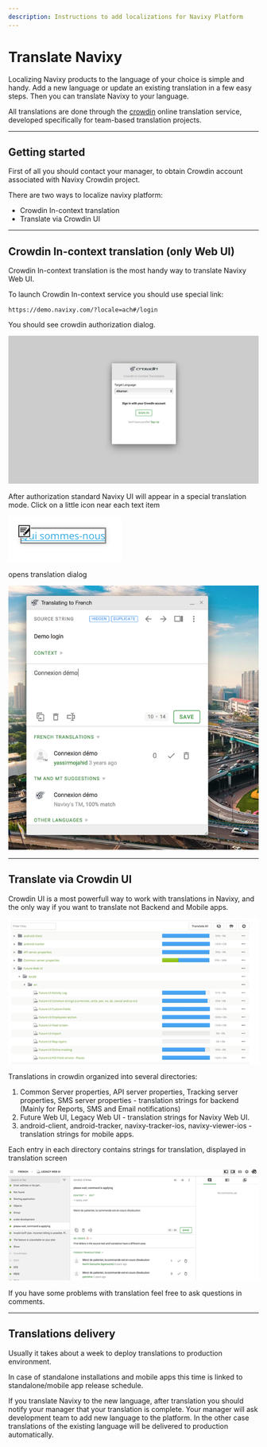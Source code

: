 ```yaml
---
description: Instructions to add localizations for Navixy Platform
---
```


# Translate Navixy

Localizing Navixy products to the language of your choice is simple and handy. 
Add a new language or update an existing translation in a few easy steps. Then you can
translate Navixy to your language.

All translations are done through the [crowdin](http://crowdin.com) online translation service, developed 
specifically for team-based translation projects.

<hr>

## Getting started

First of all you should contact your manager, to obtain Crowdin account associated with Navixy Crowdin project.

There are two ways to localize navixy platform:

* Crowdin In-context translation
* Translate via Crowdin UI

<hr>

## Crowdin In-context translation (only Web UI)

Crowdin In-context translation is the most handy way to translate Navixy Web UI.

To launch Crowdin In-context service you should use special link:

```
https://demo.navixy.com/?locale=ach#/login
```

You should see crowdin authorization dialog.

![Authorization dialog](../assets/crowdin-auth-dialog.png)

After authorization standard Navixy UI will appear in a special translation mode. Click on a little icon near each text
item

![Translation icon](../assets/little-icon.png)

opens translation dialog

![Translation dialog](../assets/translation-dialog.png)

<hr>

## Translate via Crowdin UI

Crowdin UI is a most powerfull way to work with translations in Navixy, and the only way if you want to translate not
Backend and Mobile apps.

![Crowdin UI directory](../assets/crowdin-ui-directory.png)

Translations in crowdin organized into several directories:

1. Common Server properties, API server properties, Tracking server properties, SMS server properties - translation strings for backend (Mainly for Reports, SMS and Email notifications)
2. Future Web UI, Legacy Web UI - translation strings for Navixy Web UI.
3. android-client, android-tracker, navixy-tracker-ios, navixy-viewer-ios - translation strings for mobile apps.

Each entry in each directory contains strings for translation, displayed in translation screen

![Crowdin Translation Screen](../assets/translation-screen.png)

If you have some problems with translation feel free to ask questions in comments.

<hr>

## Translations delivery

Usually it takes about a week to deploy translations to production environment.

In case of standalone installations and mobile apps this time is linked to standalone/mobile app release schedule.

If you translate Navixy to the new language, after translation you should notify your manager that your translation is complete. Your manager will ask development team to add new language to the platform. In the other case translations of the existing language will be delivered to production automatically.
